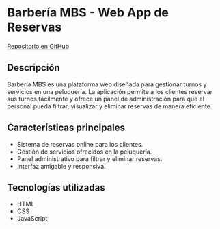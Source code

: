 # Barbería MBS - Web App de Reservas

[Repositorio en GitHub](https://github.com/Gianp2/MBS)

## Descripción

Barbería MBS es una plataforma web diseñada para gestionar turnos y servicios en una peluquería. La aplicación permite a los clientes reservar sus turnos fácilmente y ofrece un panel de administración para que el personal pueda filtrar, visualizar y eliminar reservas de manera eficiente.

## Características principales

- Sistema de reservas online para los clientes.
- Gestión de servicios ofrecidos en la peluquería.
- Panel administrativo para filtrar y eliminar reservas.
- Interfaz amigable y responsiva.

## Tecnologías utilizadas

- HTML
- CSS
- JavaScript
